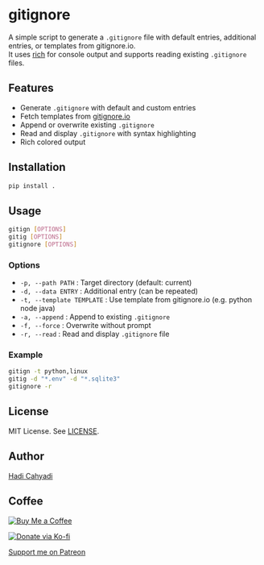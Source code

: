 # gitignore

A simple script to generate a `.gitignore` file with default entries, additional entries, or templates from gitignore.io.  
It uses [rich](https://github.com/Textualize/rich) for console output and supports reading existing `.gitignore` files.

## Features

- Generate `.gitignore` with default and custom entries
- Fetch templates from [gitignore.io](https://www.toptal.com/developers/gitignore)
- Append or overwrite existing `.gitignore`
- Read and display `.gitignore` with syntax highlighting
- Rich colored output

## Installation

```bash
pip install .
```

## Usage

```bash
gitign [OPTIONS]
gitig [OPTIONS]
gitignore [OPTIONS]
```

### Options

- `-p, --path PATH` : Target directory (default: current)
- `-d, --data ENTRY` : Additional entry (can be repeated)
- `-t, --template TEMPLATE` : Use template from gitignore.io (e.g. python node java)
- `-a, --append` : Append to existing `.gitignore`
- `-f, --force` : Overwrite without prompt
- `-r, --read` : Read and display `.gitignore` file

### Example

```bash
gitign -t python,linux
gitig -d "*.env" -d "*.sqlite3"
gitignore -r
```

## License

MIT License. See [LICENSE](LICENSE).


## Author

[Hadi Cahyadi](mailto:cumulus13@gmail.com)

## Coffee

[![Buy Me a Coffee](https://www.buymeacoffee.com/assets/img/custom_images/orange_img.png)](https://www.buymeacoffee.com/cumulus13)

[![Donate via Ko-fi](https://ko-fi.com/img/githubbutton_sm.svg)](https://ko-fi.com/cumulus13)

[Support me on Patreon](https://www.patreon.com/cumulus13)